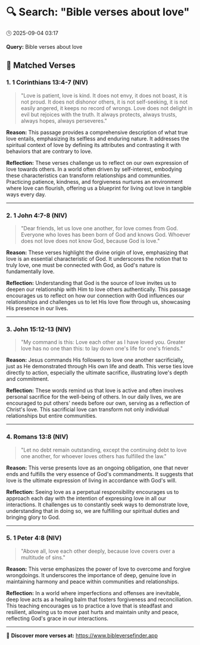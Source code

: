 # 🔍 Search: "Bible verses about love"
🕒 2025-09-04 03:17

**Query:** Bible verses about love

## 📖 Matched Verses

### 1. 1 Corinthians 13:4-7 (NIV)
> "Love is patient, love is kind. It does not envy, it does not boast, it is not proud. It does not dishonor others, it is not self-seeking, it is not easily angered, it keeps no record of wrongs. Love does not delight in evil but rejoices with the truth. It always protects, always trusts, always hopes, always perseveres."

**Reason:** This passage provides a comprehensive description of what true love entails, emphasizing its selfless and enduring nature. It addresses the spiritual context of love by defining its attributes and contrasting it with behaviors that are contrary to love.

**Reflection:** These verses challenge us to reflect on our own expression of love towards others. In a world often driven by self-interest, embodying these characteristics can transform relationships and communities. Practicing patience, kindness, and forgiveness nurtures an environment where love can flourish, offering us a blueprint for living out love in tangible ways every day.

---

### 2. 1 John 4:7-8 (NIV)
> "Dear friends, let us love one another, for love comes from God. Everyone who loves has been born of God and knows God. Whoever does not love does not know God, because God is love."

**Reason:** These verses highlight the divine origin of love, emphasizing that love is an essential characteristic of God. It underscores the notion that to truly love, one must be connected with God, as God's nature is fundamentally love.

**Reflection:** Understanding that God is the source of love invites us to deepen our relationship with Him to love others authentically. This passage encourages us to reflect on how our connection with God influences our relationships and challenges us to let His love flow through us, showcasing His presence in our lives.

---

### 3. John 15:12-13 (NIV)
> "My command is this: Love each other as I have loved you. Greater love has no one than this: to lay down one's life for one's friends."

**Reason:** Jesus commands His followers to love one another sacrificially, just as He demonstrated through His own life and death. This verse ties love directly to action, especially the ultimate sacrifice, illustrating love's depth and commitment.

**Reflection:** These words remind us that love is active and often involves personal sacrifice for the well-being of others. In our daily lives, we are encouraged to put others' needs before our own, serving as a reflection of Christ's love. This sacrificial love can transform not only individual relationships but entire communities.

---

### 4. Romans 13:8 (NIV)
> "Let no debt remain outstanding, except the continuing debt to love one another, for whoever loves others has fulfilled the law."

**Reason:** This verse presents love as an ongoing obligation, one that never ends and fulfills the very essence of God's commandments. It suggests that love is the ultimate expression of living in accordance with God's will.

**Reflection:** Seeing love as a perpetual responsibility encourages us to approach each day with the intention of expressing love in all our interactions. It challenges us to constantly seek ways to demonstrate love, understanding that in doing so, we are fulfilling our spiritual duties and bringing glory to God.

---

### 5. 1 Peter 4:8 (NIV)
> "Above all, love each other deeply, because love covers over a multitude of sins."

**Reason:** This verse emphasizes the power of love to overcome and forgive wrongdoings. It underscores the importance of deep, genuine love in maintaining harmony and peace within communities and relationships.

**Reflection:** In a world where imperfections and offenses are inevitable, deep love acts as a healing balm that fosters forgiveness and reconciliation. This teaching encourages us to practice a love that is steadfast and resilient, allowing us to move past hurts and maintain unity and peace, reflecting God's grace in our interactions.

---

🔗 **Discover more verses at:** https://www.bibleversefinder.app
